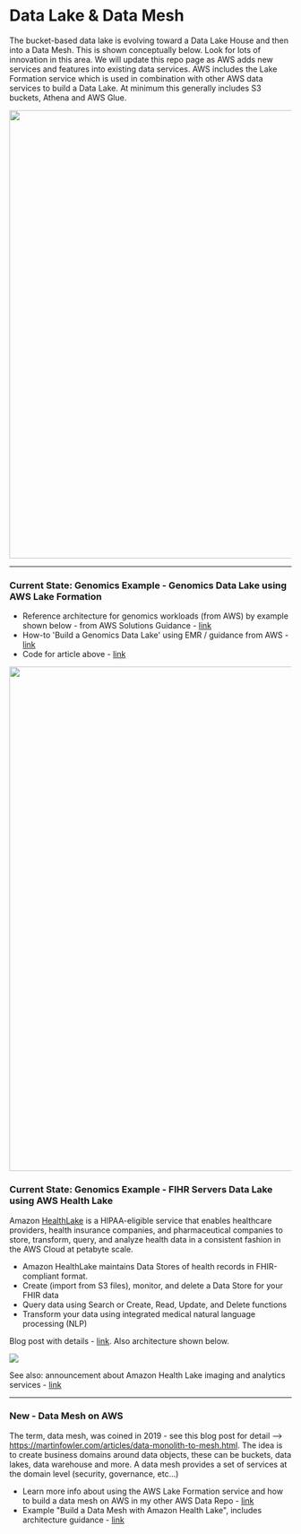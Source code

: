 # Data Lake & Data Mesh

The bucket-based data lake is evolving toward a Data Lake House and then into a Data Mesh.  This is shown conceptually below.  Look for lots of innovation in this area.  We will update this repo page as AWS adds new services and features into existing data services.  AWS includes the Lake Formation service which is used in combination with other AWS data services to build a Data Lake.  At minimum this generally includes S3 buckets, Athena and AWS Glue.

<img src="https://github.com/lynnlangit/aws-for-bioinformatics/blob/main/2_Files_%26_Data-LYNN/images/modern-health-data-aws.png" width=800>

---

### Current State: Genomics Example - Genomics Data Lake using AWS Lake Formation

- Reference architecture for genomics workloads (from AWS) by example shown below - from AWS Solutions Guidance - [link](https://aws.amazon.com/solutions/guidance/multi-omics-and-multi-modal-data-integration-and-analysis/)
- How-to 'Build a Genomics Data Lake' using EMR / guidance from AWS - [link](https://aws.amazon.com/blogs/industries/build-a-genomics-data-lake-on-aws-using-amazon-emr-part-1/)
- Code for article above - [link](https://github.com/aws-samples/aws-genomics-datalake)
<img src="https://github.com/lynnlangit/aws-for-bioinformatics/blob/main/2_Files_%26_Data-LYNN/images/genomics-lake.png" width=900>

### Current State: Genomics Example - FIHR Servers Data Lake using AWS Health Lake

Amazon [HealthLake](https://docs.aws.amazon.com/healthlake/latest/devguide/how-healthlake-works.html) is a HIPAA-eligible service that enables healthcare providers, health insurance companies, and pharmaceutical companies to store, transform, query, and analyze health data in a consistent fashion in the AWS Cloud at petabyte scale.
- Amazon HealthLake maintains Data Stores of health records in FHIR-compliant format.
- Create (import from S3 files), monitor, and delete a Data Store for your FHIR data
- Query data using Search or Create, Read, Update, and Delete functions
- Transform your data using integrated medical natural language processing (NLP)

Blog post with details - [link](https://aws.amazon.com/blogs/aws/new-amazon-healthlake-to-store-transform-and-analyze-petabytes-of-health-and-life-sciences-data-in-the-cloud/).  Also architecture shown below.

<img src="https://d2908q01vomqb2.cloudfront.net/da4b9237bacccdf19c0760cab7aec4a8359010b0/2020/11/25/overview-2-1024x462.png">

See also: announcement about Amazon Health Lake imaging and analytics services - [link](https://aws.amazon.com/blogs/machine-learning/new-amazon-healthlake-capabilities-enable-next-generation-imaging-solutions-and-precision-health-analytics/)

---

### New - Data Mesh on AWS

The term, data mesh, was coined in 2019 - see this blog post for detail --> https://martinfowler.com/articles/data-monolith-to-mesh.html.  The idea is to create business domains around data objects, these can be buckets, data lakes, data warehouse and more.  A data mesh provides a set of services at the domain level (security, governance, etc...)
- Learn more info about using the AWS Lake Formation service and how to build a data mesh on AWS in my other AWS Data Repo - [link](https://github.com/lynnlangit/Hello-AWS-Data-Services/tree/master/4_data_lake/5_Lake_Formation)
- Example "Build a Data Mesh with Amazon Health Lake", includes architecture guidance - [link](https://aws.amazon.com/blogs/industries/build-a-member-360-unified-view-using-data-mesh-with-amazon-healthlake/)
